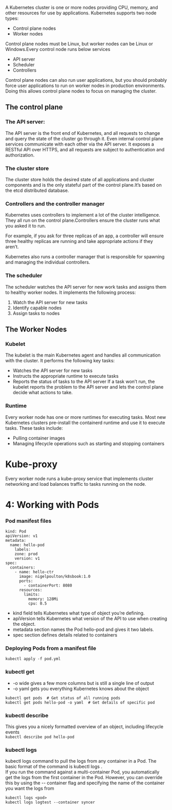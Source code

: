 A Kubernetes cluster is one or more nodes providing CPU, memory, and other resources for use by applications.
Kubernetes supports two node types:
- Control plane nodes
- Worker nodes
  
Control plane nodes must be Linux, but worker nodes can be Linux or Windows.Every control node runs below services

- API server
- Scheduler
- Controllers

Control plane nodes can also run user applications, but you should probably force user applications to run on worker nodes in production environments. Doing this allows control plane nodes to focus on managing the cluster.
## The control plane
### The API server:
The API server is the front end of Kubernetes, and all requests to change and query the state of the cluster go through it. Even internal control plane services communicate with each other via the API server. It exposes a RESTful API over HTTPS, and all requests are subject to authentication and authorization.

### The cluster store
The cluster store holds the desired state of all applications and cluster components and is the only stateful part of the control plane.It’s based on the etcd distributed database.

### Controllers and the controller manager
Kubernetes uses controllers to implement a lot of the cluster intelligence. They all run on the control plane.Controllers ensure the cluster runs what you asked it to run.

For example, if you ask for three replicas of an app, a controller will ensure three healthy replicas are running and take appropriate actions if they aren’t.

Kubernetes also runs a controller manager that is responsible for spawning and managing the individual controllers.

### The scheduler
The scheduler watches the API server for new work tasks and assigns them to healthy worker nodes.
It implements the following process:
1. Watch the API server for new tasks
2. Identify capable nodes
3. Assign tasks to nodes

## The Worker Nodes

### Kubelet
The kubelet is the main Kubernetes agent and handles all communication with the cluster.
It performs the following key tasks:
- Watches the API server for new tasks
- Instructs the appropriate runtime to execute tasks
- Reports the status of tasks to the API server
If a task won’t run, the kubelet reports the problem to the API server and lets the control plane decide what actions to take.

### Runtime
Every worker node has one or more runtimes for executing tasks. Most new Kubernetes clusters pre-install the containerd runtime and use it to execute
tasks. These tasks include:
- Pulling container images
- Managing lifecycle operations such as starting and stopping containers

# Kube-proxy
Every worker node runs a kube-proxy service that implements cluster networking and load balances traffic to tasks running on the node.

# 4: Working with Pods

### Pod manifest files
```
kind: Pod
apiVersion: v1
metadata:
  name: hello-pod
    labels:
    zone: prod
    version: v1
spec:
  containers:
    - name: hello-ctr
      image: nigelpoulton/k8sbook:1.0
      ports:
        - containerPort: 8080
      resources:
        limits:
          memory: 128Mi
          cpu: 0.5
```
- kind field tells Kubernetes what type of object you’re defining.
- apiVersion tells Kubernetes what version of the API to use when creating the object.
- metadata section names the Pod hello-pod and gives it two labels.
-  spec section defines details related to containers

### Deploying Pods from a manifest file
`kubectl apply -f pod.yml`

### kubectl get
- -o wide gives a few more columns but is still a single line of output
- -o yaml gets you everything Kubernetes knows about the object  
```
kubectl get pods  # Get status of all running pods
kubectl get pods hello-pod -o yaml  # Get details of specific pod
```
### kubectl describe
This gives you a nicely formatted overview of an object, including lifecycle events    
`kubectl describe pod hello-pod`

### kubectl logs
kubectl logs command to pull the logs from any container in a Pod. The basic format of the command is kubectl logs <pod>.  
If you run the command against a multi-container Pod, you automatically get the logs from the first container in the Pod. 
However, you can override this by using the -- container flag and specifying the name of the container you want the logs from  
```
kubectl logs <pod>
kubectl logs logtest --container syncer
```

